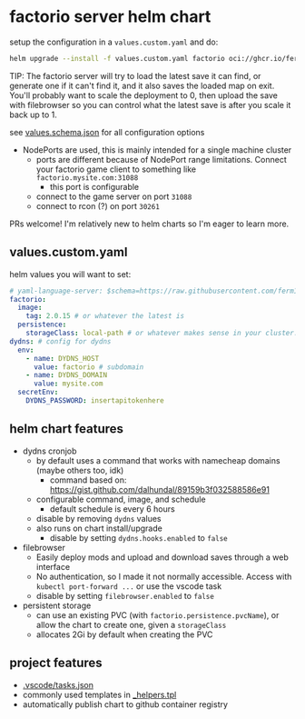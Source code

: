 # factorio server helm chart

setup the configuration in a `values.custom.yaml` and do:

```sh
helm upgrade --install -f values.custom.yaml factorio oci://ghcr.io/ferm10n/factorio-helm-chart/charts/factorio
```

TIP: The factorio server will try to load the latest save it can find, or generate one if it can't find it, and it also saves the loaded map on exit. You'll probably want to scale the deployment to 0, then upload the save with filebrowser so you can control what the latest save is after you scale it back up to 1.

see [values.schema.json](chart/values.schema.json) for all configuration options

- NodePorts are used, this is mainly intended for a single machine cluster
  - ports are different because of NodePort range limitations. Connect your factorio game client to something like `factorio.mysite.com:31088`
    - this port is configurable
  - connect to the game server on port `31088`
  - connect to rcon (?) on port `30261`

PRs welcome! I'm relatively new to helm charts so I'm eager to learn more.

## values.custom.yaml

helm values you will want to set:
```yaml
# yaml-language-server: $schema=https://raw.githubusercontent.com/ferm10n/factorio-helm-chart/refs/heads/main/chart/values.schema.json#
factorio:
  image:
    tag: 2.0.15 # or whatever the latest is
  persistence:
    storageClass: local-path # or whatever makes sense in your cluster. this one is supported by k3s
dydns: # config for dydns
  env:
    - name: DYDNS_HOST
      value: factorio # subdomain
    - name: DYDNS_DOMAIN
      value: mysite.com
  secretEnv:
    DYDNS_PASSWORD: insertapitokenhere
```

## helm chart features

- dydns cronjob
  - by default uses a command that works with namecheap domains (maybe others too, idk)
    - command based on: https://gist.github.com/dalhundal/89159b3f032588586e91
  - configurable command, image, and schedule
    - default schedule is every 6 hours
  - disable by removing `dydns` values
  - also runs on chart install/upgrade
    - disable by setting `dydns.hooks.enabled` to `false`
- filebrowser
  - Easily deploy mods and upload and download saves through a web interface
  - No authentication, so I made it not normally accessible. Access with `kubectl port-forward ...` or use the vscode task
  - disable by setting `filebrowser.enabled` to `false`
- persistent storage
  - can use an existing PVC (with `factorio.persistence.pvcName`), or allow the chart to create one, given a `storageClass`
  - allocates 2Gi by default when creating the PVC

## project features

- [.vscode/tasks.json](.vscode/tasks.json)
- commonly used templates in [_helpers.tpl](chart/templates/_helpers.tpl)
- automatically publish chart to github container registry
